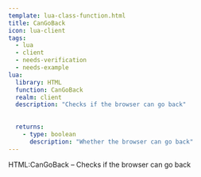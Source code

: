 ```yaml
---
template: lua-class-function.html
title: CanGoBack
icon: lua-client
tags:
  - lua
  - client
  - needs-verification
  - needs-example
lua:
  library: HTML
  function: CanGoBack
  realm: client
  description: "Checks if the browser can go back"
  
  
  returns:
    - type: boolean
      description: "Whether the browser can go back"
---
```


<div class="lua__search__keywords">
HTML:CanGoBack &#x2013; Checks if the browser can go back
</div>
